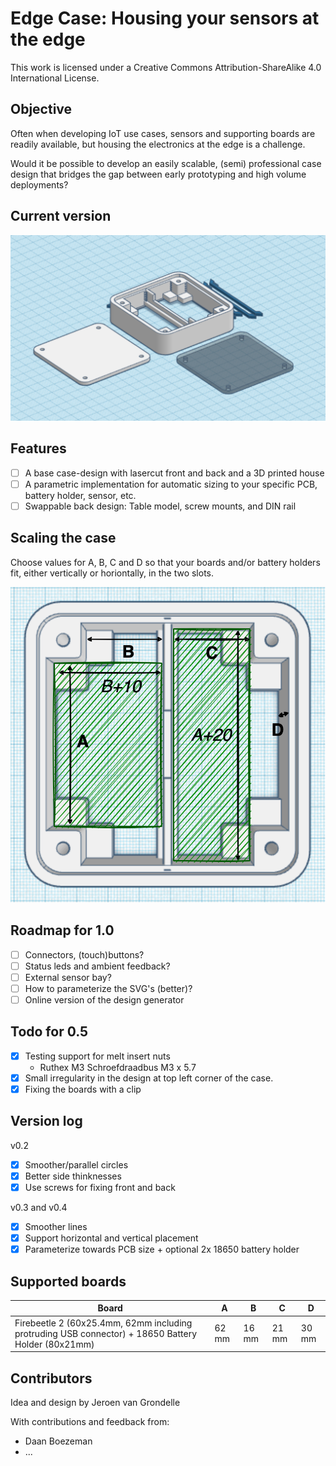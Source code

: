 # Edge Case: Housing your sensors at the edge

This work is licensed under a Creative Commons Attribution-ShareAlike 4.0 International License.

## Objective

Often when developing IoT use cases, sensors and supporting boards are readily available,
but housing the electronics at the edge is a challenge.

Would it be possible to develop an easily scalable, (semi) professional case design that bridges the gap between early prototyping
and high volume deployments?

## Current version

![Early prototype](./docs/overview_0.5.png)

## Features

- [ ] A base case-design with lasercut front and back and a 3D printed house
- [ ] A parametric implementation for automatic sizing to your specific PCB, battery holder, sensor, etc.
- [ ] Swappable back design: Table model, screw mounts, and DIN rail

## Scaling the case

Choose values for A, B, C and D so that your boards and/or battery holders fit, either vertically or horiontally, in the two slots.

![Measurements](./docs/measurements.png)

## Roadmap for 1.0

- [ ] Connectors, (touch)buttons? 
- [ ] Status leds and ambient feedback?
- [ ] External sensor bay?
- [ ] How to parameterize the SVG's (better)?
- [ ] Online version of the design generator

## Todo for 0.5

- [x] Testing support for melt insert nuts
    - Ruthex M3 Schroefdraadbus M3 x 5.7
- [x] Small irregularity in the design at top left corner of the case.
- [x] Fixing the boards with a clip

## Version log

v0.2
- [X] Smoother/parallel circles
- [X] Better side thinknesses
- [X] Use screws for fixing front and back

v0.3 and v0.4
- [x] Smoother lines
- [x] Support horizontal and vertical placement
- [x] Parameterize towards PCB size + optional 2x 18650 battery holder

## Supported boards

| Board | A | B | C | D |
| ---|---|---|---|---|
| Firebeetle 2 (60x25.4mm, 62mm including protruding USB connector) + 18650 Battery Holder (80x21mm) | 62 mm | 16 mm | 21 mm | 30 mm |

## Contributors

Idea and design by Jeroen van Grondelle

With contributions and feedback from:
- Daan Boezeman
- ...